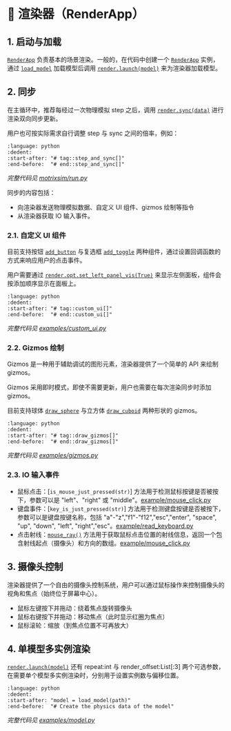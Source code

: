# 🎨 渲染器（RenderApp）

## 1. 启动与加载

[`RenderApp`] 负责基本的场景渲染。一般的，在代码中创建一个 [`RenderApp`] 实例，通过 [`load_model`] 加载模型后调用 [`render.launch(model)`] 来为渲染器加载模型。

## 2. 同步

在主循环中，推荐每经过一次物理模拟 step 之后，调用 [`render.sync(data)`] 进行渲染双向同步更新。

用户也可按实际需求自行调整 step 与 sync 之间的倍率，例如：

```{literalinclude} ../../../../motrixsim/run.py
:language: python
:dedent:
:start-after: "# tag::step_and_sync[]"
:end-before:  "# end::step_and_sync[]"
```

_完整代码见 [motrixsim/run.py](../../../../motrixsim/run.py)_

同步的内容包括：

-   向渲染器发送物理模拟数据、自定义 UI 组件、gizmos 绘制等指令
-   从渲染器获取 IO 输入事件。

### 2.1. 自定义 UI 组件

目前支持按钮 [`add_button`] 与复选框 [`add_toggle`] 两种组件，通过设置回调函数的方式来响应用户的点击事件。

用户需要通过 [`render.opt.set_left_panel_vis(True)`] 来显示左侧面板，组件会按添加顺序显示在面板上。

```{literalinclude} ../../../../examples/custom_ui.py
:language: python
:dedent:
:start-after: "# tag::custom_ui[]"
:end-before:  "# end::custom_ui[]"
```

_完整代码见 [examples/custom_ui.py](../../../../examples/custom_ui.py)_

### 2.2. Gizmos 绘制

Gizmos 是一种用于辅助调试的图形元素，渲染器提供了一个简单的 API 来绘制 gizmos。

Gizmos 采用即时模式，即使不需要更新，用户也需要在每次渲染同步时添加 gizmos。

目前支持球体 [`draw_sphere`] 与立方体 [`draw_cuboid`] 两种形状的 gizmos。

```{literalinclude} ../../../../examples/gizmos.py
:language: python
:dedent:
:start-after: "# tag::draw_gizmos[]"
:end-before:  "# end::draw_gizmos[]"
```

_完整代码见 [examples/gizmos.py](../../../../examples/gizmos.py)_

### 2.3. IO 输入事件

-   鼠标点击：[`is_mouse_just_pressed(str)`] 方法用于检测鼠标按键是否被按下，参数可以是 "left"、"right" 或 "middle"。[example/mouse_click.py](../../../../examples/mouse_click.py)
-   键盘事件：[`key_is_just_pressed(str)`] 方法用于检测键盘按键是否被按下，参数可以是键盘按键名称，包括 "a"-"z","f1"-"f12","esc","enter", "space", "up", "down", "left", "right","esc"。[example/read_keyboard.py](../../../../examples/read_keyboard.py)
-   点击射线：[`mouse_ray()`] 方法用于获取鼠标点击位置的射线信息，返回一个包含射线起点（摄像头）和方向的数组。[example/mouse_click.py](../../../../examples/mouse_click.py)

## 3. 摄像头控制

渲染器提供了一个自由的摄像头控制系统，用户可以通过鼠标操作来控制摄像头的视角和焦点（始终位于屏幕中心）。

-   鼠标左键按下并拖动：绕着焦点旋转摄像头
-   鼠标右键按下并拖动：移动焦点（此时显示红圈为焦点）
-   鼠标滚轮：缩放（到焦点位置不可再放大）

## 4. 单模型多实例渲染

[`render.launch(model)`] 还有 repeat:int 与 render_offset:List[:3] 两个可选参数，在需要单个模型多实例渲染时，分别用于设置实例数与偏移位置。

```{literalinclude} ../../../../examples/model.py
:language: python
:dedent:
:start-after: "model = load_model(path)"
:end-before:  "# Create the physics data of the model"
```

_完整代码见 [examples/model.py](../../../../examples/model.py)_

[`RenderApp`]: motrixsim.render.RenderApp
[`load_model`]: motrixsim.load_model
[`render.launch(model)`]: motrixsim.render.RenderApp.launch
[`render.sync(data)`]: motrixsim.render.RenderApp.sync
[`render.opt.set_left_panel_vis(True)`]: motrixsim.render.RenderOpt.set_left_panel_vis
[`add_button`]: motrixsim.render.RenderUI.add_button
[`add_toggle`]: motrixsim.render.RenderUI.add_toggle
[`draw_sphere`]: motrixsim.render.RenderGizmos.draw_sphere
[`draw_cuboid`]: motrixsim.render.RenderGizmos.draw_cuboid
[`mouse_is_pressed(str)`]: motrixsim.render.Input.is_mouse_just_pressed
[`key_is_pressed(str)`]: motrixsim.render.Input.key_is_just_pressed
[`mouse_ray()`]: motrixsim.render.Input.mouse_ray
